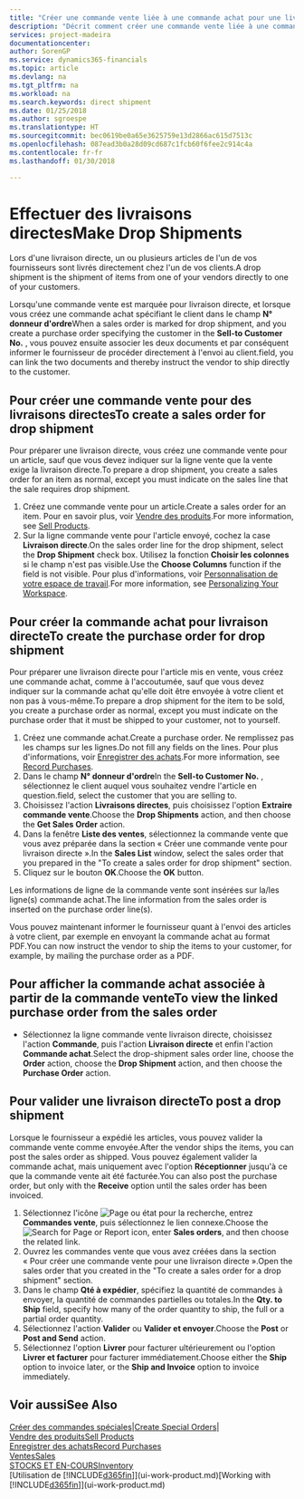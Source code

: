 ```yaml
---
title: "Créer une commande vente liée à une commande achat pour une livraison directe | Microsoft Docs"
description: "Décrit comment créer une commande vente liée à une commande achat pour permettre la livraison directe du fournisseur au client."
services: project-madeira
documentationcenter: 
author: SorenGP
ms.service: dynamics365-financials
ms.topic: article
ms.devlang: na
ms.tgt_pltfrm: na
ms.workload: na
ms.search.keywords: direct shipment
ms.date: 01/25/2018
ms.author: sgroespe
ms.translationtype: HT
ms.sourcegitcommit: bec0619be0a65e3625759e13d2866ac615d7513c
ms.openlocfilehash: 087ead3b0a28d09cd687c1fcb60f6fee2c914c4a
ms.contentlocale: fr-fr
ms.lasthandoff: 01/30/2018

---
```

# <a name="make-drop-shipments"></a><span data-ttu-id="2f466-103">Effectuer des livraisons directes</span><span class="sxs-lookup"><span data-stu-id="2f466-103">Make Drop Shipments</span></span>
<span data-ttu-id="2f466-104">Lors d'une livraison directe, un ou plusieurs articles de l'un de vos fournisseurs sont livrés directement chez l'un de vos clients.</span><span class="sxs-lookup"><span data-stu-id="2f466-104">A drop shipment is the shipment of items from one of your vendors directly to one of your customers.</span></span>

<span data-ttu-id="2f466-105">Lorsqu'une commande vente est marquée pour livraison directe, et lorsque vous créez une commande achat spécifiant le client dans le champ **N° donneur d'ordre**</span><span class="sxs-lookup"><span data-stu-id="2f466-105">When a sales order is marked for drop shipment, and you create a purchase order specifying the customer in the **Sell-to Customer No.**</span></span> <span data-ttu-id="2f466-106">, vous pouvez ensuite associer les deux documents et par conséquent informer le fournisseur de procéder directement à l'envoi au client.</span><span class="sxs-lookup"><span data-stu-id="2f466-106">field, you can link the two documents and thereby instruct the vendor to ship directly to the customer.</span></span>

## <a name="to-create-a-sales-order-for-drop-shipment"></a><span data-ttu-id="2f466-107">Pour créer une commande vente pour des livraisons directes</span><span class="sxs-lookup"><span data-stu-id="2f466-107">To create a sales order for drop shipment</span></span>
<span data-ttu-id="2f466-108">Pour préparer une livraison directe, vous créez une commande vente pour un article, sauf que vous devez indiquer sur la ligne vente que la vente exige la livraison directe.</span><span class="sxs-lookup"><span data-stu-id="2f466-108">To prepare a drop shipment, you create a sales order for an item as normal, except you must indicate on the sales line that the sale requires drop shipment.</span></span>

1. <span data-ttu-id="2f466-109">Créez une commande vente pour un article.</span><span class="sxs-lookup"><span data-stu-id="2f466-109">Create a sales order for an item.</span></span> <span data-ttu-id="2f466-110">Pour en savoir plus, voir [Vendre des produits](sales-how-sell-products.md).</span><span class="sxs-lookup"><span data-stu-id="2f466-110">For more information, see [Sell Products](sales-how-sell-products.md).</span></span>
2. <span data-ttu-id="2f466-111">Sur la ligne commande vente pour l'article envoyé, cochez la case **Livraison directe**.</span><span class="sxs-lookup"><span data-stu-id="2f466-111">On the sales order line for the drop shipment, select the **Drop Shipment** check box.</span></span> <span data-ttu-id="2f466-112">Utilisez la fonction **Choisir les colonnes** si le champ n'est pas visible.</span><span class="sxs-lookup"><span data-stu-id="2f466-112">Use the **Choose Columns** function if the field is not visible.</span></span> <span data-ttu-id="2f466-113">Pour plus d'informations, voir [Personnalisation de votre espace de travail](ui-personalization-user.md).</span><span class="sxs-lookup"><span data-stu-id="2f466-113">For more information, see [Personalizing Your Workspace](ui-personalization-user.md).</span></span>

## <a name="to-create-the-purchase-order-for-drop-shipment"></a><span data-ttu-id="2f466-114">Pour créer la commande achat pour livraison directe</span><span class="sxs-lookup"><span data-stu-id="2f466-114">To create the purchase order for drop shipment</span></span>
<span data-ttu-id="2f466-115">Pour préparer une livraison directe pour l'article mis en vente, vous créez une commande achat, comme à l'accoutumée, sauf que vous devez indiquer sur la commande achat qu'elle doit être envoyée à votre client et non pas à vous-même.</span><span class="sxs-lookup"><span data-stu-id="2f466-115">To prepare a drop shipment for the item to be sold, you create a purchase order as normal, except you must indicate on the purchase order that it must be shipped to your customer, not to yourself.</span></span>

1. <span data-ttu-id="2f466-116">Créez une commande achat.</span><span class="sxs-lookup"><span data-stu-id="2f466-116">Create a purchase order.</span></span> <span data-ttu-id="2f466-117">Ne remplissez pas les champs sur les lignes.</span><span class="sxs-lookup"><span data-stu-id="2f466-117">Do not fill any fields on the lines.</span></span> <span data-ttu-id="2f466-118">Pour plus d'informations, voir [Enregistrer des achats](purchasing-how-record-purchases.md).</span><span class="sxs-lookup"><span data-stu-id="2f466-118">For more information, see [Record Purchases](purchasing-how-record-purchases.md).</span></span>
2. <span data-ttu-id="2f466-119">Dans le champ **N° donneur d'ordre**</span><span class="sxs-lookup"><span data-stu-id="2f466-119">In the **Sell-to Customer No.**</span></span> <span data-ttu-id="2f466-120">, sélectionnez le client auquel vous souhaitez vendre l'article en question.</span><span class="sxs-lookup"><span data-stu-id="2f466-120">field, select the customer that you are selling to.</span></span>
3. <span data-ttu-id="2f466-121">Choisissez l'action **Livraisons directes**, puis choisissez l'option **Extraire commande vente**.</span><span class="sxs-lookup"><span data-stu-id="2f466-121">Choose the **Drop Shipments** action, and then choose the **Get Sales Order** action.</span></span>
4. <span data-ttu-id="2f466-122">Dans la fenêtre **Liste des ventes**, sélectionnez la commande vente que vous avez préparée dans la section « Créer une commande vente pour livraison directe ».</span><span class="sxs-lookup"><span data-stu-id="2f466-122">In the **Sales List** window, select the sales order that you prepared in the "To create a sales order for drop shipment" section.</span></span>
5. <span data-ttu-id="2f466-123">Cliquez sur le bouton **OK**.</span><span class="sxs-lookup"><span data-stu-id="2f466-123">Choose the **OK** button.</span></span>

<span data-ttu-id="2f466-124">Les informations de ligne de la commande vente sont insérées sur la/les ligne(s) commande achat.</span><span class="sxs-lookup"><span data-stu-id="2f466-124">The line information from the sales order is inserted on the purchase order line(s).</span></span>

<span data-ttu-id="2f466-125">Vous pouvez maintenant informer le fournisseur quant à l'envoi des articles à votre client, par exemple en envoyant la commande achat au format PDF.</span><span class="sxs-lookup"><span data-stu-id="2f466-125">You can now instruct the vendor to ship the items to your customer, for example, by mailing the purchase order as a PDF.</span></span>     

## <a name="to-view-the-linked-purchase-order-from-the-sales-order"></a><span data-ttu-id="2f466-126">Pour afficher la commande achat associée à partir de la commande vente</span><span class="sxs-lookup"><span data-stu-id="2f466-126">To view the linked purchase order from the sales order</span></span>
* <span data-ttu-id="2f466-127">Sélectionnez la ligne commande vente livraison directe, choisissez l'action **Commande**, puis l'action **Livraison directe** et enfin l'action **Commande achat**.</span><span class="sxs-lookup"><span data-stu-id="2f466-127">Select the drop-shipment sales order line, choose the **Order** action, choose the **Drop Shipment** action, and then choose the **Purchase Order** action.</span></span>

## <a name="to-post-a-drop-shipment"></a><span data-ttu-id="2f466-128">Pour valider une livraison directe</span><span class="sxs-lookup"><span data-stu-id="2f466-128">To post a drop shipment</span></span>
<span data-ttu-id="2f466-129">Lorsque le fournisseur a expédié les articles, vous pouvez valider la commande vente comme envoyée.</span><span class="sxs-lookup"><span data-stu-id="2f466-129">After the vendor ships the items, you can post the sales order as shipped.</span></span> <span data-ttu-id="2f466-130">Vous pouvez également valider la commande achat, mais uniquement avec l'option **Réceptionner** jusqu'à ce que la commande vente ait été facturée.</span><span class="sxs-lookup"><span data-stu-id="2f466-130">You can also post the purchase order, but only with the **Receive** option until the sales order has been invoiced.</span></span>

1. <span data-ttu-id="2f466-131">Sélectionnez l'icône ![Page ou état pour la recherche](media/ui-search/search_small.png "Page ou état pour la recherche"), entrez **Commandes vente**, puis sélectionnez le lien connexe.</span><span class="sxs-lookup"><span data-stu-id="2f466-131">Choose the ![Search for Page or Report](media/ui-search/search_small.png "Search for Page or Report icon") icon, enter **Sales orders**, and then choose the related link.</span></span>
2. <span data-ttu-id="2f466-132">Ouvrez les commandes vente que vous avez créées dans la section « Pour créer une commande vente pour une livraison directe ».</span><span class="sxs-lookup"><span data-stu-id="2f466-132">Open the sales order that you created in the "To create a sales order for a drop shipment" section.</span></span>
3. <span data-ttu-id="2f466-133">Dans le champ **Qté à expédier**, spécifiez la quantité de commandes à envoyer, la quantité de commandes partielles ou totales.</span><span class="sxs-lookup"><span data-stu-id="2f466-133">In the **Qty. to Ship** field, specify how many of the order quantity to ship, the full or a partial order quantity.</span></span>
4. <span data-ttu-id="2f466-134">Sélectionnez l'action **Valider** ou **Valider et envoyer**.</span><span class="sxs-lookup"><span data-stu-id="2f466-134">Choose the **Post** or **Post and Send** action.</span></span>
5. <span data-ttu-id="2f466-135">Sélectionnez l'option **Livrer** pour facturer ultérieurement ou l'option **Livrer et facturer** pour facturer immédiatement.</span><span class="sxs-lookup"><span data-stu-id="2f466-135">Choose either the **Ship** option to invoice later, or the **Ship and Invoice** option to invoice immediately.</span></span>

## <a name="see-also"></a><span data-ttu-id="2f466-136">Voir aussi</span><span class="sxs-lookup"><span data-stu-id="2f466-136">See Also</span></span>
<span data-ttu-id="2f466-137">[Créer des commandes spéciales](sales-how-to-create-special-orders.md)|</span><span class="sxs-lookup"><span data-stu-id="2f466-137">[Create Special Orders](sales-how-to-create-special-orders.md)|</span></span>  
[<span data-ttu-id="2f466-138">Vendre des produits</span><span class="sxs-lookup"><span data-stu-id="2f466-138">Sell Products</span></span>](sales-how-sell-products.md)  
[<span data-ttu-id="2f466-139">Enregistrer des achats</span><span class="sxs-lookup"><span data-stu-id="2f466-139">Record Purchases</span></span>](purchasing-how-record-purchases.md)  
[<span data-ttu-id="2f466-140">Ventes</span><span class="sxs-lookup"><span data-stu-id="2f466-140">Sales</span></span>](sales-manage-sales.md)  
[<span data-ttu-id="2f466-141">STOCKS ET EN-COURS</span><span class="sxs-lookup"><span data-stu-id="2f466-141">Inventory</span></span>](inventory-manage-inventory.md)  
<span data-ttu-id="2f466-142">[Utilisation de [!INCLUDE[d365fin](includes/d365fin_md.md)]](ui-work-product.md)</span><span class="sxs-lookup"><span data-stu-id="2f466-142">[Working with [!INCLUDE[d365fin](includes/d365fin_md.md)]](ui-work-product.md)</span></span>

